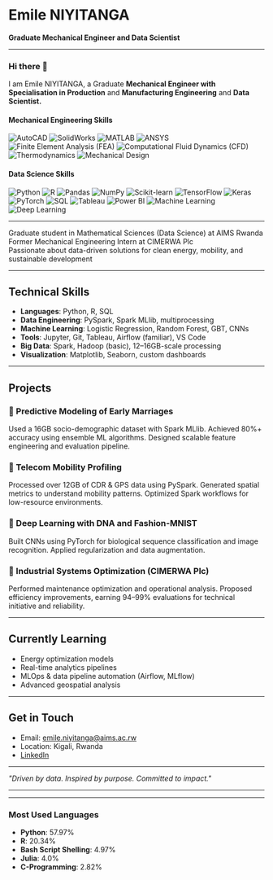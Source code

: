 # Emile NIYITANGA
**Graduate Mechanical Engineer and Data Scientist**

---

### Hi there 👋
I am Emile NIYITANGA, a Graduate **Mechanical Engineer with Specialisation in Production** and **Manufacturing Engineering** and **Data Scientist.**

#### **Mechanical Engineering Skills**  
![AutoCAD](https://img.shields.io/badge/-AutoCAD-blue?style=flat-square&logo=autodesk&logoColor=white) ![SolidWorks](https://img.shields.io/badge/-SolidWorks-red?style=flat-square&logoColor=white) ![MATLAB](https://img.shields.io/badge/-MATLAB-orange?style=flat-square&logo=mathworks&logoColor=white) ![ANSYS](https://img.shields.io/badge/-ANSYS-green?style=flat-square) ![Finite Element Analysis (FEA)](https://img.shields.io/badge/-FEA-blue?style=flat-square) ![Computational Fluid Dynamics (CFD)](https://img.shields.io/badge/-CFD-lightblue?style=flat-square) ![Thermodynamics](https://img.shields.io/badge/-Thermodynamics-purple?style=flat-square) ![Mechanical Design](https://img.shields.io/badge/-Mechanical%20Design-orange?style=flat-square)



#### **Data Science Skills**  
![Python](https://img.shields.io/badge/-Python-blue?style=flat-square&logo=python&logoColor=white) ![R](https://img.shields.io/badge/-R-blue?style=flat-square&logo=r&logoColor=white) ![Pandas](https://img.shields.io/badge/-Pandas-green?style=flat-square&logo=pandas&logoColor=white) ![NumPy](https://img.shields.io/badge/-NumPy-blue?style=flat-square&logo=numpy&logoColor=white) ![Scikit-learn](https://img.shields.io/badge/-Scikit--learn-orange?style=flat-square&logo=scikitlearn&logoColor=white) ![TensorFlow](https://img.shields.io/badge/-TensorFlow-orange?style=flat-square&logo=tensorflow&logoColor=white) ![Keras](https://img.shields.io/badge/-Keras-red?style=flat-square&logo=keras&logoColor=white) ![PyTorch](https://img.shields.io/badge/-PyTorch-lightblue?style=flat-square&logo=pytorch&logoColor=white) ![SQL](https://img.shields.io/badge/-SQL-blue?style=flat-square&logo=postgresql&logoColor=white) ![Tableau](https://img.shields.io/badge/-Tableau-purple?style=flat-square&logo=tableau&logoColor=white) ![Power BI](https://img.shields.io/badge/-Power%20BI-yellow?style=flat-square&logo=powerbi&logoColor=white) ![Machine Learning](https://img.shields.io/badge/-Machine%20Learning-green?style=flat-square) ![Deep Learning](https://img.shields.io/badge/-Deep%20Learning-blue?style=flat-square)

---


Graduate student in Mathematical Sciences (Data Science) at AIMS Rwanda  
Former Mechanical Engineering Intern at CIMERWA Plc  
Passionate about data-driven solutions for clean energy, mobility, and sustainable development

---

## Technical Skills

- **Languages**: Python, R, SQL  
- **Data Engineering**: PySpark, Spark MLlib, multiprocessing  
- **Machine Learning**: Logistic Regression, Random Forest, GBT, CNNs  
- **Tools**: Jupyter, Git, Tableau, Airflow (familiar), VS Code  
- **Big Data**: Spark, Hadoop (basic), 12–16GB-scale processing  
- **Visualization**: Matplotlib, Seaborn, custom dashboards

---

## Projects

### 🔹 Predictive Modeling of Early Marriages  
Used a 16GB socio-demographic dataset with Spark MLlib. Achieved 80%+ accuracy using ensemble ML algorithms. Designed scalable feature engineering and evaluation pipeline.

### 🔹 Telecom Mobility Profiling  
Processed over 12GB of CDR & GPS data using PySpark. Generated spatial metrics to understand mobility patterns. Optimized Spark workflows for low-resource environments.

### 🔹 Deep Learning with DNA and Fashion-MNIST  
Built CNNs using PyTorch for biological sequence classification and image recognition. Applied regularization and data augmentation.

### 🔹 Industrial Systems Optimization (CIMERWA Plc)  
Performed maintenance optimization and operational analysis. Proposed efficiency improvements, earning 94–99% evaluations for technical initiative and reliability.

---

## Currently Learning

- Energy optimization models  
- Real-time analytics pipelines  
- MLOps & data pipeline automation (Airflow, MLflow)  
- Advanced geospatial analysis

---

## Get in Touch

- Email: emile.niyitanga@aims.ac.rw  
- Location: Kigali, Rwanda  
- [LinkedIn](https://www.linkedin.com/in/emile-niyitanga-570699361/)

---

_"Driven by data. Inspired by purpose. Committed to impact."_

---


---

### Most Used Languages
- **Python**: 57.97%  
- **R**: 20.34%  
- **Bash Script Shelling**: 4.97%  
- **Julia**: 4.0%  
- **C-Programming**: 2.82%  

